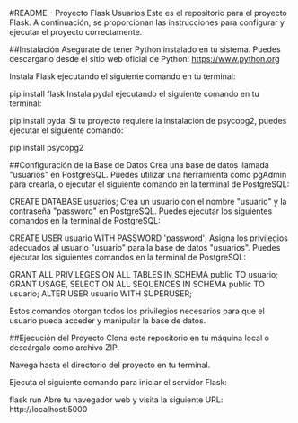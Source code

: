 \#README - Proyecto Flask Usuarios
Este es el repositorio para el proyecto Flask. A continuación, se proporcionan las instrucciones para configurar y ejecutar el proyecto correctamente.

\##Instalación
Asegúrate de tener Python instalado en tu sistema. Puedes descargarlo desde el sitio web oficial de Python: https://www.python.org

Instala Flask ejecutando el siguiente comando en tu terminal:

pip install flask
Instala pydal ejecutando el siguiente comando en tu terminal:


pip install pydal
Si tu proyecto requiere la instalación de psycopg2, puedes ejecutar el siguiente comando:

pip install psycopg2

\##Configuración de la Base de Datos
Crea una base de datos llamada "usuarios" en PostgreSQL. Puedes utilizar una herramienta como pgAdmin para crearla, o ejecutar el siguiente comando en la terminal de PostgreSQL:

CREATE DATABASE usuarios;
Crea un usuario con el nombre "usuario" y la contraseña "password" en PostgreSQL. Puedes ejecutar los siguientes comandos en la terminal de PostgreSQL:

CREATE USER usuario WITH PASSWORD 'password';
Asigna los privilegios adecuados al usuario "usuario" para la base de datos "usuarios". Puedes ejecutar los siguientes comandos en la terminal de PostgreSQL:

GRANT ALL PRIVILEGES ON ALL TABLES IN SCHEMA public TO usuario;
GRANT USAGE, SELECT ON ALL SEQUENCES IN SCHEMA public TO usuario;
ALTER USER usuario WITH SUPERUSER;

Estos comandos otorgan todos los privilegios necesarios para que el usuario pueda acceder y manipular la base de datos.

\##Ejecución del Proyecto
Clona este repositorio en tu máquina local o descárgalo como archivo ZIP.

Navega hasta el directorio del proyecto en tu terminal.

Ejecuta el siguiente comando para iniciar el servidor Flask:

flask run
Abre tu navegador web y visita la siguiente URL: http://localhost:5000
